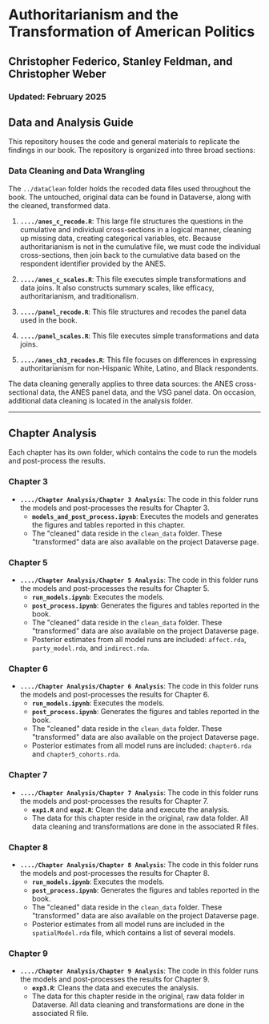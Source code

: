 
# Authoritarianism and the Transformation of American Politics

## Christopher Federico, Stanley Feldman, and Christopher Weber

### Updated: February 2025

## Data and Analysis Guide

This repository houses the code and general materials to replicate the findings in our book. The repository is organized into three broad sections:

### Data Cleaning and Data Wrangling

The `../dataClean` folder holds the recoded data files used throughout the book. The untouched, original data can be found in Dataverse, along with the cleaned, transformed data.

1. **`..../anes_c_recode.R`**: This large file structures the questions in the cumulative and individual cross-sections in a logical manner, cleaning up missing data, creating categorical variables, etc. Because authoritarianism is not in the cumulative file, we must code the individual cross-sections, then join back to the cumulative data based on the respondent identifier provided by the ANES.

2. **`..../anes_c_scales.R`**: This file executes simple transformations and data joins. It also constructs summary scales, like efficacy, authoritarianism, and traditionalism.

3. **`..../panel_recode.R`**: This file structures and recodes the panel data used in the book.

4. **`..../panel_scales.R`**: This file executes simple transformations and data joins.

5. **`..../anes_ch3_recodes.R`**: This file focuses on differences in expressing authoritarianism for non-Hispanic White, Latino, and Black respondents.

The data cleaning generally applies to three data sources: the ANES cross-sectional data, the ANES panel data, and the VSG panel data. On occasion, additional data cleaning is located in the analysis folder.

---

## Chapter Analysis

Each chapter has its own folder, which contains the code to run the models and post-process the results.

### Chapter 3

- **`..../Chapter Analysis/Chapter 3 Analysis`**: The code in this folder runs the models and post-processes the results for Chapter 3.
  - **`models_and_post_process.ipynb`**: Executes the models and generates the figures and tables reported in this chapter.
  - The "cleaned" data reside in the `clean_data` folder. These "transformed" data are also available on the project Dataverse page.

### Chapter 5

- **`..../Chapter Analysis/Chapter 5 Analysis`**: The code in this folder runs the models and post-processes the results for Chapter 5.
  - **`run_models.ipynb`**: Executes the models.
  - **`post_process.ipynb`**: Generates the figures and tables reported in the book.
  - The "cleaned" data reside in the `clean_data` folder. These "transformed" data are also available on the project Dataverse page.
  - Posterior estimates from all model runs are included: `affect.rda`, `party_model.rda`, and `indirect.rda`.

### Chapter 6

- **`..../Chapter Analysis/Chapter 6 Analysis`**: The code in this folder runs the models and post-processes the results for Chapter 6.
  - **`run_models.ipynb`**: Executes the models.
  - **`post_process.ipynb`**: Generates the figures and tables reported in the book.
  - The "cleaned" data reside in the `clean_data` folder. These "transformed" data are also available on the project Dataverse page.
  - Posterior estimates from all model runs are included: `chapter6.rda` and `chapter5_cohorts.rda`.

### Chapter 7

- **`..../Chapter Analysis/Chapter 7 Analysis`**: The code in this folder runs the models and post-processes the results for Chapter 7.
  - **`exp1.R`** and **`exp2.R`**: Clean the data and execute the analysis.
  - The data for this chapter reside in the original, raw data folder. All data cleaning and transformations are done in the associated R files.

### Chapter 8

- **`..../Chapter Analysis/Chapter 8 Analysis`**: The code in this folder runs the models and post-processes the results for Chapter 8.
  - **`run_models.ipynb`**: Executes the models.
  - **`post_process.ipynb`**: Generates the figures and tables reported in the book.
  - The "cleaned" data reside in the `clean_data` folder. These "transformed" data are also available on the project Dataverse page.
  - Posterior estimates from all model runs are included in the `spatialModel.rda` file, which contains a list of several models.

### Chapter 9

- **`..../Chapter Analysis/Chapter 9 Analysis`**: The code in this folder runs the models and post-processes the results for Chapter 9.
  - **`exp3.R`**: Cleans the data and executes the analysis.
  - The data for this chapter reside in the original, raw data folder in Dataverse. All data cleaning and transformations are done in the associated R file.
